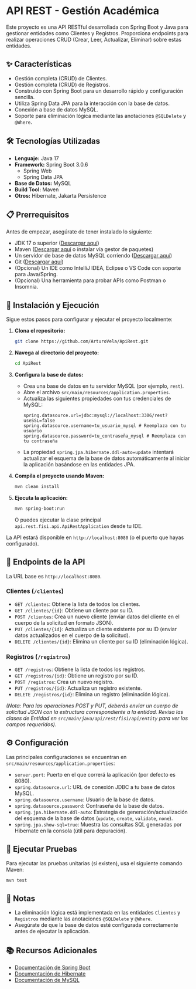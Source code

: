 # API REST - Gestión Académica

Este proyecto es una API RESTful desarrollada con Spring Boot y Java para gestionar entidades como Clientes y Registros. Proporciona endpoints para realizar operaciones CRUD (Crear, Leer, Actualizar, Eliminar) sobre estas entidades.

## ✨ Características

* Gestión completa (CRUD) de Clientes.
* Gestión completa (CRUD) de Registros.
* Construido con Spring Boot para un desarrollo rápido y configuración sencilla.
* Utiliza Spring Data JPA para la interacción con la base de datos.
* Conexión a base de datos MySQL.
* Soporte para eliminación lógica mediante las anotaciones `@SQLDelete` y `@Where`.

## 🛠️ Tecnologías Utilizadas

* **Lenguaje:** Java 17
* **Framework:** Spring Boot 3.0.6
    * Spring Web
    * Spring Data JPA
* **Base de Datos:** MySQL
* **Build Tool:** Maven
* **Otros:** Hibernate, Jakarta Persistence

## 📋 Prerrequisitos

Antes de empezar, asegúrate de tener instalado lo siguiente:

* JDK 17 o superior ([Descargar aquí](https://www.oracle.com/java/technologies/javase/jdk17-archive-downloads.html))
* Maven ([Descargar aquí](https://maven.apache.org/download.cgi) o instalar vía gestor de paquetes)
* Un servidor de base de datos MySQL corriendo ([Descargar aquí](https://dev.mysql.com/downloads/mysql/))
* Git ([Descargar aquí](https://git-scm.com/downloads))
* (Opcional) Un IDE como IntelliJ IDEA, Eclipse o VS Code con soporte para Java/Spring.
* (Opcional) Una herramienta para probar APIs como Postman o Insomnia.

## 🚀 Instalación y Ejecución

Sigue estos pasos para configurar y ejecutar el proyecto localmente:

1.  **Clona el repositorio:**
    ```bash
    git clone https://github.com/ArturoVela/ApiRest.git
    ```

2.  **Navega al directorio del proyecto:**
    ```bash
    cd ApiRest
    ```

3.  **Configura la base de datos:**
    * Crea una base de datos en tu servidor MySQL (por ejemplo, `rest`).
    * Abre el archivo `src/main/resources/application.properties`.
    * Actualiza las siguientes propiedades con tus credenciales de MySQL:
        ```properties
        spring.datasource.url=jdbc:mysql://localhost:3306/rest?useSSL=false
        spring.datasource.username=tu_usuario_mysql # Reemplaza con tu usuario
        spring.datasource.password=tu_contraseña_mysql # Reemplaza con tu contraseña
        ```
    * La propiedad `spring.jpa.hibernate.ddl-auto=update` intentará actualizar el esquema de la base de datos automáticamente al iniciar la aplicación basándose en las entidades JPA.

4.  **Compila el proyecto usando Maven:**
    ```bash
    mvn clean install
    ```

5.  **Ejecuta la aplicación:**
    ```bash
    mvn spring-boot:run
    ```
    O puedes ejecutar la clase principal `api.rest.fisi.api.ApiRestApplication` desde tu IDE.

La API estará disponible en `http://localhost:8080` (o el puerto que hayas configurado).

## 🔌 Endpoints de la API

La URL base es `http://localhost:8080`.

### **Clientes (`/clientes`)**

* `GET /clientes`: Obtiene la lista de todos los clientes.
* `GET /clientes/{id}`: Obtiene un cliente por su ID.
* `POST /clientes`: Crea un nuevo cliente (enviar datos del cliente en el cuerpo de la solicitud en formato JSON).
* `PUT /clientes/{id}`: Actualiza un cliente existente por su ID (enviar datos actualizados en el cuerpo de la solicitud).
* `DELETE /clientes/{id}`: Elimina un cliente por su ID (eliminación lógica).

### **Registros (`/registros`)**

* `GET /registros`: Obtiene la lista de todos los registros.
* `GET /registros/{id}`: Obtiene un registro por su ID.
* `POST /registros`: Crea un nuevo registro.
* `PUT /registros/{id}`: Actualiza un registro existente.
* `DELETE /registros/{id}`: Elimina un registro (eliminación lógica).

*(Nota: Para las operaciones POST y PUT, deberás enviar un cuerpo de solicitud JSON con la estructura correspondiente a la entidad. Revisa las clases de Entidad en `src/main/java/api/rest/fisi/api/entity` para ver los campos requeridos).*

## ⚙️ Configuración

Las principales configuraciones se encuentran en `src/main/resources/application.properties`:

* `server.port`: Puerto en el que correrá la aplicación (por defecto es 8080).
* `spring.datasource.url`: URL de conexión JDBC a tu base de datos MySQL.
* `spring.datasource.username`: Usuario de la base de datos.
* `spring.datasource.password`: Contraseña de la base de datos.
* `spring.jpa.hibernate.ddl-auto`: Estrategia de generación/actualización del esquema de la base de datos (`update`, `create`, `validate`, `none`).
* `spring.jpa.show-sql=true`: Muestra las consultas SQL generadas por Hibernate en la consola (útil para depuración).

## 🧪 Ejecutar Pruebas

Para ejecutar las pruebas unitarias (si existen), usa el siguiente comando Maven:

```bash
mvn test
```

## 📝 Notas

* La eliminación lógica está implementada en las entidades `Clientes` y `Registros` mediante las anotaciones `@SQLDelete` y `@Where`.
* Asegúrate de que la base de datos esté configurada correctamente antes de ejecutar la aplicación.

## 📚 Recursos Adicionales

* [Documentación de Spring Boot](https://spring.io/projects/spring-boot)
* [Documentación de Hibernate](https://hibernate.org/)
* [Documentación de MySQL](https://dev.mysql.com/doc/)
